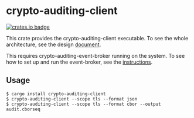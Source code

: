 # crypto-auditing-client

[![crates.io badge](https://img.shields.io/crates/v/crypto-auditing-client.svg)](https://crates.io/crates/crypto-auditing-client)

This crate provides the crypto-auditing-client executable. To see the whole architecture, see the design [document](https://github.com/latchset/crypto-auditing/blob/main/docs/architecture.md).

This requires crypto-auditing-event-broker running on the system.  To
see how to set up and run the event-broker, see the
[instructions](https://github.com/latchset/crypto-auditing/blob/main/README.md#running).

## Usage

```console
$ cargo install crypto-auditing-client
$ crypto-auditing-client --scope tls --format json
$ crypto-auditing-client --scope tls --format cbor --output audit.cborseq
```
